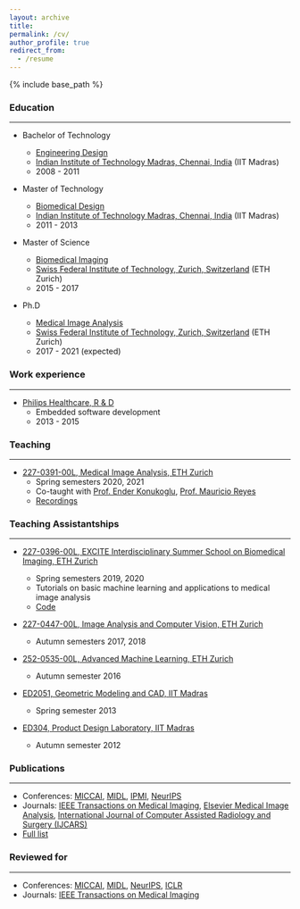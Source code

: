 ```yaml
---
layout: archive
title: 
permalink: /cv/
author_profile: true
redirect_from:
  - /resume
---
```


{% include base_path %}


### Education
---

* Bachelor of Technology
   * [Engineering Design](https://ed.iitm.ac.in/)
   * [Indian Institute of Technology Madras, Chennai, India](https://www.iitm.ac.in/) (IIT Madras)
   * 2008 - 2011

* Master of Technology
   * [Biomedical Design](https://ed.iitm.ac.in/program.html)
   * [Indian Institute of Technology Madras, Chennai, India](https://www.iitm.ac.in/) (IIT Madras)
   * 2011 - 2013

* Master of Science
   * [Biomedical Imaging](https://master-biomed.ethz.ch/)
   * [Swiss Federal Institute of Technology, Zurich, Switzerland](https://ethz.ch/en.html) (ETH Zurich)
   * 2015 - 2017

* Ph.D
   * [Medical Image Analysis](https://bmic.ee.ethz.ch/)
   * [Swiss Federal Institute of Technology, Zurich, Switzerland](https://ethz.ch/en.html) (ETH Zurich)
   * 2017 - 2021 (expected)


### Work experience
---

* [Philips Healthcare, R & D](https://www.philips.co.in/a-w/about-philips/healthcare-innovation-campus.html)
  * Embedded software development
  * 2013 - 2015
  

### Teaching
---

* [227-0391-00L, Medical Image Analysis, ETH Zurich](http://www.vvz.ethz.ch/Vorlesungsverzeichnis/lerneinheit.view?lerneinheitId=148945&semkez=2021S&ansicht=KATALOGDATEN&lang=en)
  * Spring semesters 2020, 2021
  * Co-taught with [Prof. Ender Konukoglu](https://people.ee.ethz.ch/~kender/), [Prof. Mauricio Reyes](http://www.mauricioreyes.me/aboutme.html)
  * [Recordings](https://youtube.com/playlist?list=PLED7YdXrsctWQ3hLWNZwiXpgbhrtDQ3d6)

### Teaching Assistantships
---

* [227-0396-00L, EXCITE Interdisciplinary Summer School on Biomedical Imaging, ETH Zurich](http://www.vvz.ethz.ch/Vorlesungsverzeichnis/lerneinheit.view?lerneinheitId=149086&semkez=2021S&ansicht=KATALOGDATEN&lang=en)
  * Spring semesters 2019, 2020
  * Tutorials on basic machine learning and applications to medical image analysis
  * [Code](https://git.ee.ethz.ch/krishnch/excite_2020_machine_learning)

* [227-0447-00L, Image Analysis and Computer Vision, ETH Zurich](http://www.vvz.ethz.ch/Vorlesungsverzeichnis/lerneinheit.view?lerneinheitId=146800&semkez=2021W&ansicht=KATALOGDATEN&lang=en)
  * Autumn semesters 2017, 2018

* [252-0535-00L, Advanced Machine Learning, ETH Zurich](http://www.vvz.ethz.ch/Vorlesungsverzeichnis/lerneinheit.view?lerneinheitId=147750&semkez=2021W&ansicht=KATALOGDATEN&lang=en)
  * Autumn semester 2016

* [ED2051, Geometric Modeling and CAD, IIT Madras](https://ed.iitm.ac.in/~raman/cmme.html)
  * Spring semester 2013

* [ED304, Product Design Laboratory, IIT Madras](https://ed.iitm.ac.in/img/files/Prodect%20Design.pdf)
  * Autumn semester 2012
  
### Publications
---

* Conferences: [MICCAI](http://www.miccai.org/), [MIDL](https://www.midl.io/), [IPMI](https://link.springer.com/conference/ipmi), [NeurIPS](https://nips.cc/)
* Journals: [IEEE Transactions on Medical Imaging](https://ieeexplore.ieee.org/xpl/aboutJournal.jsp?punumber=42), [Elsevier Medical Image Analysis](https://www.journals.elsevier.com/medical-image-analysis), [International Journal of Computer Assisted Radiology and Surgery (IJCARS)](https://www.springer.com/journal/11548)
* [Full list](https://scholar.google.ch/citations?user=neLQ1MQAAAAJ&hl=en)

### Reviewed for
---

* Conferences: [MICCAI](http://www.miccai.org/), [MIDL](https://www.midl.io/), [NeurIPS](https://nips.cc/), [ICLR](https://iclr.cc/)
* Journals: [IEEE Transactions on Medical Imaging](https://ieeexplore.ieee.org/xpl/aboutJournal.jsp?punumber=42)
